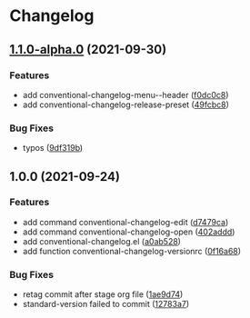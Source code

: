 # Changelog
## [1.1.0-alpha.0](https://github.com/liuyinz/emacs.d/compare/v1.0.0...v1.1.0-alpha.0) (2021-09-30)


### Features

* add conventional-changelog-menu--header ([f0dc0c8](https://github.com/liuyinz/emacs.d/commit/f0dc0c82331634a5d9e4798791252fc131772747))
* add conventional-changelog-release-preset ([49fcbc8](https://github.com/liuyinz/emacs.d/commit/49fcbc86ebb75f2805bb41b04951ba80110fd84f))


### Bug Fixes

* typos ([9df319b](https://github.com/liuyinz/emacs.d/commit/9df319b1dec54c776c4b8684139b3b622b8ce0f8))

## 1.0.0 (2021-09-24)


### Features

* add command conventional-changelog-edit ([d7479ca](https://github.com/liuyinz/emacs.d/commit/d7479ca58816706b8dd022987afbbe8e91c463c5))
* add command conventional-changelog-open ([402addd](https://github.com/liuyinz/emacs.d/commit/402adddf635624335c2b5fa100716e61aacc01b2))
* add conventional-changelog.el ([a0ab528](https://github.com/liuyinz/emacs.d/commit/a0ab528218973a4351dac78795d5bb5ac6707bb2))
* add function conventional-changelog-versionrc ([0f16a68](https://github.com/liuyinz/emacs.d/commit/0f16a68f179091ff09355b5384bd2525b6c4a55f))


### Bug Fixes

* retag commit after stage org file ([1ae9d74](https://github.com/liuyinz/emacs.d/commit/1ae9d74ce98199099838b7d946129c3daff4f7b9))
* standard-version failed to commit ([12783a7](https://github.com/liuyinz/emacs.d/commit/12783a74789267c6cd06e3a364d0f2db47d77b10))
